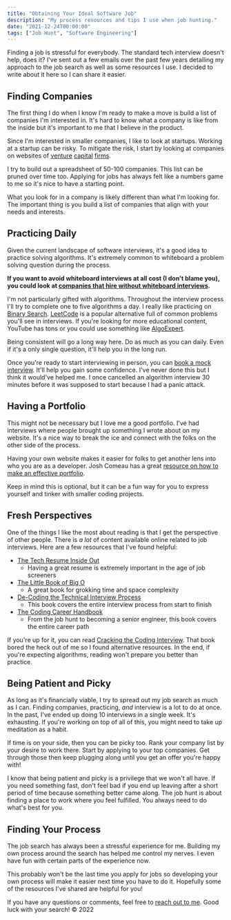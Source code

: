 ```yaml
---
title: "Obtaining Your Ideal Software Job"
description: "My process resources and tips I use when job hunting."
date: "2021-12-24T00:00:00"
tags: ["Job Hunt", "Software Engineering"]
---
```


Finding a job is stressful for everybody. The standard tech interview doesn't help, does it? I've sent out a few emails over the past few years detailing my approach to the job search as well as some resources I use. I decided to write about it here so I can share it easier.

## Finding Companies

The first thing I do when I know I'm ready to make a move is build a list of companies I'm interested in. It's hard to know what a company is like from the inside but it's important to me that I believe in the product.

Since I'm interested in smaller companies, I like to look at startups. Working at a startup can be risky. To mitigate the risk, I start by looking at companies on websites of [venture](https://lowercarboncapital.com/companies) [capital](https://a16z.com/portfolio/) [firms](https://www.sequoiacap.com/our-companies).

I try to build out a spreadsheet of 50-100 companies. This list can be pruned over time too. Applying for jobs has always felt like a numbers game to me so it's nice to have a starting point.

What you look for in a company is likely different than what I'm looking for. The important thing is you build a list of companies that align with your needs and interests.

## Practicing Daily

Given the current landscape of software interviews, it's a good idea to practice solving algorithms. It's extremely common to whiteboard a problem solving question during the process.

**If you want to avoid whiteboard interviews at all cost (I don't blame you), you could look at [companies that hire without whiteboard interviews](https://github.com/poteto/hiring-without-whiteboards).**

I'm not particularly gifted with algorithms. Throughout the interview process I'll try to complete one to five algorithms a day. I really like practicing on [Binary Search](https://binarysearch.com/). [LeetCode](https://leetcode.com/) is a popular alternative full of common problems you'll see in interviews. If you're looking for more educational content, YouTube has tons or you could use something like [AlgoExpert](https://www.algoexpert.io).

Being consistent will go a long way here. Do as much as you can daily. Even if it's a only single question, it'll help you in the long run.

Once you're ready to start interviewing in person, you can [book a mock interview](https://interviewing.io/). It'll help you gain some confidence. I've never done this but I think it would've helped me. I once cancelled an algorithm interview 30 minutes before it was supposed to start because I had a panic attack.

## Having a Portfolio

This might not be necessary but I love me a good portfolio. I've had interviews where people brought up something I wrote about on my website. It's a nice way to break the ice and connect with the folks on the other side of the process.

Having your own website makes it easier for folks to get another lens into who you are as a developer. Josh Comeau has a great [resource on how to make an effective portfolio](https://www.joshwcomeau.com/effective-portfolio/).

Keep in mind this is optional, but it can be a fun way for you to express yourself and tinker with smaller coding projects.

## Fresh Perspectives

One of the things I like the most about reading is that I get the perspective of other people. There is _a lot_ of content available online related to job interviews. Here are a few resources that I've found helpful:

- [The Tech Resume Inside Out](https://thetechresume.com/)
  - Having a great resume is extremely important in the age of job screeners
- [The Little Book of Big O](https://jarednielsen.gumroad.com/l/big-o)
  - A great book for grokking time and space complexity
- [De-Coding the Technical Interview Process](https://technicalinterviews.dev/)
  - This book covers the entire interview process from start to finish
- [The Coding Career Handbook](https://www.learninpublic.org/)
  - From the job hunt to becoming a senior engineer, this book covers the entire career path

If you're up for it, you can read [Cracking the Coding Interview](https://www.crackingthecodinginterview.com/). That book bored the heck out of me so I found alternative resources. In the end, if you're expecting algorithms, reading won't prepare you better than practice.

## Being Patient and Picky

As long as it's financially viable, I try to spread out my job search as much as I can. Finding companies, practicing, _and_ interview is a lot to do at once. In the past, I've ended up doing 10 interviews in a single week. It's exhausting. If you're working on top of all of this, you might need to take up meditation as a habit.

If time is on your side, then you can be picky too. Rank your company list by your desire to work there. Start by applying to your top companies. Get through those then keep plugging along until you get an offer you're happy with!

I know that being patient and picky is a privilege that we won't all have. If you need something fast, don't feel bad if you end up leaving after a short period of time because something better came along. The job hunt is about finding a place to work where you feel fulfilled. You always need to do what's best for you.

## Finding Your Process

The job search has always been a stressful experience for me. Building my own process around the search has helped me control my nerves. I even have fun with certain parts of the experience now.

This probably won't be the last time you apply for jobs so developing your own process will make it easier next time you have to do it. Hopefully some of the resources I've shared are helpful for you!

If you have any questions or comments, feel free to [reach out to me](mailto:amorriscode@gmail.com). Good luck with your search!
© 2022